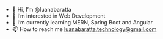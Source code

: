 - 👋 Hi, I’m @luanabaratta
- 👀 I’m interested in Web Development
- 🌱 I’m currently learning MERN, Spring Boot and Angular
- 📫 How to reach me luanabaratta.technology@gmail.com

<!---
luanabaratta/luanabaratta is a ✨ special ✨ repository because its `README.md` (this file) appears on your GitHub profile.
You can click the Preview link to take a look at your changes.
--->
